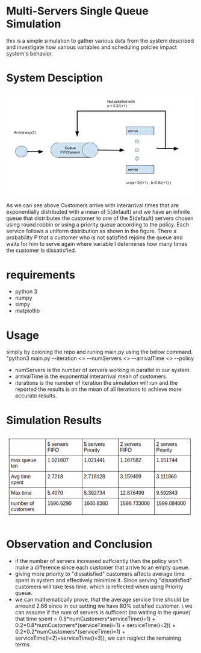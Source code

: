 # Multi-Servers Single Queue Simulation
this is a simple simulation to gather various data from the system described and investigate how various variables and scheduling polcies impact system's behavior.

# System Desciption

<p align="center">
  <img src="./images/simulationFinalProject .jpg"  >
</p>


As we can see above Customers arrive with interarrival times that are exponentially distributed with a mean of 5(default) and we have an infinite queue that distributes the customer to one of the 5(default) servers chosen using round robbin or using a priority queue according to the policy.
Each service follows a uniform distribution as shown in the figure.
There a probability P that a customer who is not satisfied rejoins the queue and waits for him to serve again where variable I determines how many times the customer Is dissatisfied.

# requirements 
* python 3
* numpy
* simpy
* matplotlib

# Usage

simply by coloning the repo and runing main.py using the below command. \
 "python3 main.py --iteration <\> --numServers <\> --arrivalTime <\> --policy 

* numServers is the number of servers working in parallel in our system. 
* arrivalTime is the exponential interarrival mean of customers. 
* iterations is the number of iteration the simulation will run and the reported the results is on the mean of all iterations to achieve more accurate results. 
# Simulation Results 

<p align="center">
  <img src="./images/Results.png"  >
</p>



# Observation and Conclusion

* if the number of servers increased suffciently then the policy won't make a difference since each customer that arrive to an empty queue.
* giving more priority to "dissatisfied" customers affects average time spent in system and effectively minimize it. Since serving "dissatisfied" customers will take less time. which is reflected when using Priority queue.
* we can mathematically prove, that the average service time should be arround 2.66 since in our setting we have 80% satisfied customer. \ we can assume if the num of servers is sufficent (no waiting in the queue) that time spent  =  0.8\*numCustomers\*serviceTime(i=1) + 0.2\*0.8\*numCustomers\*(serviceTime(i=1) + serviceTime(i=2)) + 0.2\*0.2\*numCustomers\*(serviceTime(i=1) + serviceTime(i=2)+serviceTime(i=3)), we can neglect the remaining terms.


 

